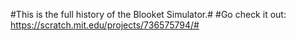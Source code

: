 #This is the full history of the Blooket Simulator.#
#Go check it out: https://scratch.mit.edu/projects/736575794/#
